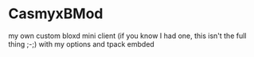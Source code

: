 # CasmyxBMod
my own custom bloxd mini client (if you know I had one, this isn't the full thing ;-;) with my options and tpack embded
